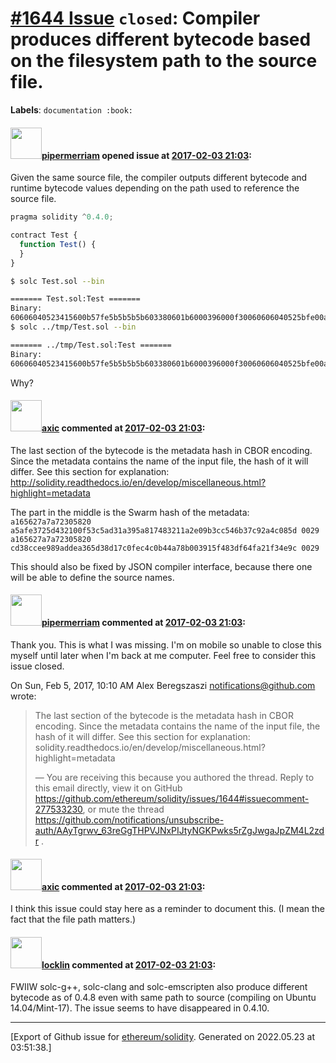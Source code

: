 # [\#1644 Issue](https://github.com/ethereum/solidity/issues/1644) `closed`: Compiler produces different bytecode based on the filesystem path to the source file.
**Labels**: `documentation :book:`


#### <img src="https://avatars.githubusercontent.com/u/824194?v=4" width="50">[pipermerriam](https://github.com/pipermerriam) opened issue at [2017-02-03 21:03](https://github.com/ethereum/solidity/issues/1644):

Given the same source file, the compiler outputs different bytecode and runtime bytecode values depending on the path used to reference the source file.

```javascript
pragma solidity ^0.4.0;

contract Test {
  function Test() {
  }
}
```

```bash
$ solc Test.sol --bin

======= Test.sol:Test =======
Binary:
60606040523415600b57fe5b5b5b5b603380601b6000396000f30060606040525bfe00a165627a7a72305820a5afe3725d432100f53c5ad31a395a817483211a2e09b3cc546b37c92a4c085d0029
$ solc ../tmp/Test.sol --bin

======= ../tmp/Test.sol:Test =======
Binary:
60606040523415600b57fe5b5b5b5b603380601b6000396000f30060606040525bfe00a165627a7a72305820cd38ccee989addea365d38d17c0fec4c0b44a78b003915f483df64fa21f34e9c0029
```

Why?

#### <img src="https://avatars.githubusercontent.com/u/20340?v=4" width="50">[axic](https://github.com/axic) commented at [2017-02-03 21:03](https://github.com/ethereum/solidity/issues/1644#issuecomment-277533230):

The last section of the bytecode is the metadata hash in CBOR encoding. Since the metadata contains the name of the input file, the hash of it will differ. See this section for explanation: http://solidity.readthedocs.io/en/develop/miscellaneous.html?highlight=metadata

The part in the middle is the Swarm hash of the metadata:
`a165627a7a72305820 a5afe3725d432100f53c5ad31a395a817483211a2e09b3cc546b37c92a4c085d 0029`
`a165627a7a72305820 cd38ccee989addea365d38d17c0fec4c0b44a78b003915f483df64fa21f34e9c 0029`

This should also be fixed by JSON compiler interface, because there one will be able to define the source names.

#### <img src="https://avatars.githubusercontent.com/u/824194?v=4" width="50">[pipermerriam](https://github.com/pipermerriam) commented at [2017-02-03 21:03](https://github.com/ethereum/solidity/issues/1644#issuecomment-277534071):

Thank you. This is what I was missing. I'm on mobile so unable to close
this myself until later when I'm back at me computer. Feel free to consider
this issue closed.

On Sun, Feb 5, 2017, 10:10 AM Alex Beregszaszi <notifications@github.com>
wrote:

> The last section of the bytecode is the metadata hash in CBOR encoding.
> Since the metadata contains the name of the input file, the hash of it will
> differ. See this section for explanation:
> solidity.readthedocs.io/en/develop/miscellaneous.html?highlight=metadata
>
> —
> You are receiving this because you authored the thread.
> Reply to this email directly, view it on GitHub
> <https://github.com/ethereum/solidity/issues/1644#issuecomment-277533230>,
> or mute the thread
> <https://github.com/notifications/unsubscribe-auth/AAyTgrwv_63reGgTHPVJNxPIJtyNGKPwks5rZgJwgaJpZM4L2zdr>
> .
>

#### <img src="https://avatars.githubusercontent.com/u/20340?v=4" width="50">[axic](https://github.com/axic) commented at [2017-02-03 21:03](https://github.com/ethereum/solidity/issues/1644#issuecomment-277534292):

I think this issue could stay here as a reminder to document this. (I mean the fact that the file path matters.)

#### <img src="https://avatars.githubusercontent.com/u/1262651?u=f437e951241094e232193e4e513d4ecd8bfd70a7&v=4" width="50">[locklin](https://github.com/locklin) commented at [2017-02-03 21:03](https://github.com/ethereum/solidity/issues/1644#issuecomment-295848064):

FWIIW solc-g++, solc-clang and solc-emscripten also produce different bytecode as of 0.4.8 even with same path to source (compiling on Ubuntu 14.04/Mint-17). The issue seems to have disappeared in 0.4.10.


-------------------------------------------------------------------------------



[Export of Github issue for [ethereum/solidity](https://github.com/ethereum/solidity). Generated on 2022.05.23 at 03:51:38.]
